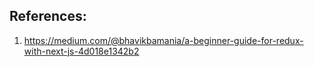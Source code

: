 ## References:

1. https://medium.com/@bhavikbamania/a-beginner-guide-for-redux-with-next-js-4d018e1342b2